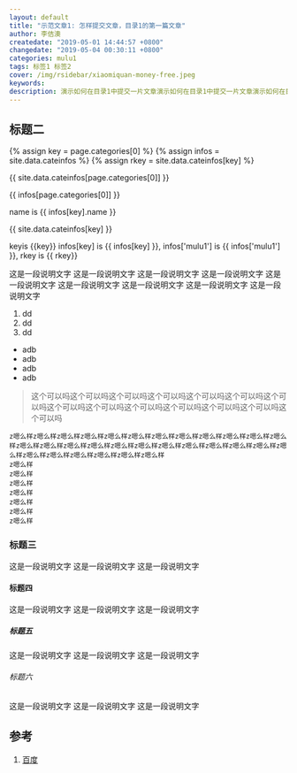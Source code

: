 ```yaml
---
layout: default
title: "示范文章1: 怎样提交文章，目录1的第一篇文章"
author: 李佶澳
createdate: "2019-05-01 14:44:57 +0800"
changedate: "2019-05-04 00:30:11 +0800"
categories: mulu1
tags: 标签1 标签2
cover: /img/rsidebar/xiaomiquan-money-free.jpeg
keywords:
description: 演示如何在目录1中提交一片文章演示如何在目录1中提交一片文章演示如何在目录1中提
---
```


## 标题二

{% assign key = page.categories[0]   %}
{% assign infos = site.data.cateinfos %}
{% assign rkey = site.data.cateinfos[key] %}

<p>{{ site.data.cateinfos[page.categories[0]] }}</p>
<p>{{ infos[page.categories[0]] }}</p>

<p>name is {{ infos[key].name }}</p>
<p>{{ site.data.cateinfos[key] }}</p>
<p>keyis {{key}} infos[key] is {{ infos[key] }}, infos['mulu1'] is {{ infos['mulu1'] }}, rkey is {{ rkey}}</p>

这是一段说明文字
这是一段说明文字
这是一段说明文字
这是一段说明文字
这是一段说明文字
这是一段说明文字
这是一段说明文字
这是一段说明文字
这是一段说明文字

1. dd
2. dd
3. dd

<ul>
<li>adb</li>
<li>adb</li>
<li>adb</li>
<li>adb</li>
</ul>

>这个可以吗这个可以吗这个可以吗这个可以吗这个可以吗这个可以吗这个可以吗这个可以吗这个可以吗这个可以吗这个可以吗这个可以吗这个可以吗这个可以吗

```
z嗯么样z嗯么样z嗯么样z嗯么样z嗯么样z嗯么样z嗯么样z嗯么样z嗯么样z嗯么样z嗯么样z嗯么样z嗯么样z嗯么样z嗯么样z嗯么样z嗯么样z嗯么样z嗯么样z嗯么样z嗯么样z嗯么样z嗯么样z嗯么样z嗯么样z嗯么样z嗯么样z嗯么样z嗯么样z嗯么样
z嗯么样
z嗯么样
z嗯么样
z嗯么样
z嗯么样
z嗯么样
z嗯么样
```

### 标题三

这是一段说明文字
这是一段说明文字
这是一段说明文字

#### 标题四

这是一段说明文字
这是一段说明文字
这是一段说明文字

##### 标题五

这是一段说明文字
这是一段说明文字
这是一段说明文字

###### 标题六

这是一段说明文字
这是一段说明文字
这是一段说明文字

## 参考

1. [百度][1]

[1]: https://www.baidu.com "百度"
